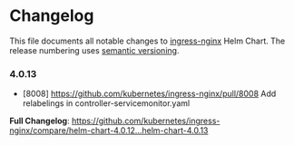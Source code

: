 # Changelog

This file documents all notable changes to [ingress-nginx](https://github.com/kubernetes/ingress-nginx) Helm Chart. The release numbering uses [semantic versioning](http://semver.org).

### 4.0.13

* [8008] https://github.com/kubernetes/ingress-nginx/pull/8008 Add relabelings in controller-servicemonitor.yaml

**Full Changelog**: https://github.com/kubernetes/ingress-nginx/compare/helm-chart-4.0.12...helm-chart-4.0.13
